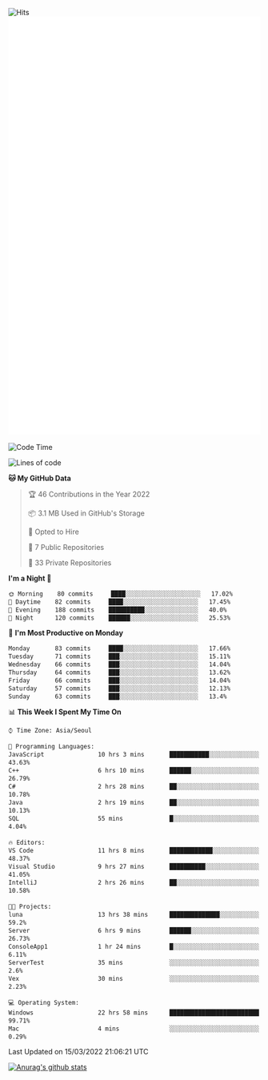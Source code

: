 ![Hits](https://hits.seeyoufarm.com/api/count/incr/badge.svg?url=https%3A%2F%2Fgithub.com%2Fkokose1234&count_bg=%2379C83D&title_bg=%23555555&icon=apple.svg&icon_color=%23E7E7E7&title=hits&edge_flat=false)
<br/>
![Metrics](https://github.com/kokose1234/kokose1234/blob/main/github-metrics.svg)

<!--START_SECTION:waka-->
![Code Time](http://img.shields.io/badge/Code%20Time-572%20hrs%2057%20mins-blue)

![Lines of code](https://img.shields.io/badge/From%20Hello%20World%20I%27ve%20Written-2%20Million%20lines%20of%20code-blue)

**🐱 My GitHub Data** 

> 🏆 46 Contributions in the Year 2022
 > 
> 📦 3.1 MB Used in GitHub's Storage 
 > 
> 💼 Opted to Hire
 > 
> 📜 7 Public Repositories 
 > 
> 🔑 33 Private Repositories  
 > 
**I'm a Night 🦉** 

```text
🌞 Morning    80 commits     ████░░░░░░░░░░░░░░░░░░░░░   17.02% 
🌆 Daytime    82 commits     ████░░░░░░░░░░░░░░░░░░░░░   17.45% 
🌃 Evening    188 commits    ██████████░░░░░░░░░░░░░░░   40.0% 
🌙 Night      120 commits    ██████░░░░░░░░░░░░░░░░░░░   25.53%

```
📅 **I'm Most Productive on Monday** 

```text
Monday       83 commits     ████░░░░░░░░░░░░░░░░░░░░░   17.66% 
Tuesday      71 commits     ███░░░░░░░░░░░░░░░░░░░░░░   15.11% 
Wednesday    66 commits     ███░░░░░░░░░░░░░░░░░░░░░░   14.04% 
Thursday     64 commits     ███░░░░░░░░░░░░░░░░░░░░░░   13.62% 
Friday       66 commits     ███░░░░░░░░░░░░░░░░░░░░░░   14.04% 
Saturday     57 commits     ███░░░░░░░░░░░░░░░░░░░░░░   12.13% 
Sunday       63 commits     ███░░░░░░░░░░░░░░░░░░░░░░   13.4%

```


📊 **This Week I Spent My Time On** 

```text
⌚︎ Time Zone: Asia/Seoul

💬 Programming Languages: 
JavaScript               10 hrs 3 mins       ███████████░░░░░░░░░░░░░░   43.63% 
C++                      6 hrs 10 mins       ██████░░░░░░░░░░░░░░░░░░░   26.79% 
C#                       2 hrs 28 mins       ██░░░░░░░░░░░░░░░░░░░░░░░   10.78% 
Java                     2 hrs 19 mins       ██░░░░░░░░░░░░░░░░░░░░░░░   10.13% 
SQL                      55 mins             █░░░░░░░░░░░░░░░░░░░░░░░░   4.04%

🔥 Editors: 
VS Code                  11 hrs 8 mins       ████████████░░░░░░░░░░░░░   48.37% 
Visual Studio            9 hrs 27 mins       ██████████░░░░░░░░░░░░░░░   41.05% 
IntelliJ                 2 hrs 26 mins       ██░░░░░░░░░░░░░░░░░░░░░░░   10.58%

🐱‍💻 Projects: 
luna                     13 hrs 38 mins      ██████████████░░░░░░░░░░░   59.2% 
Server                   6 hrs 9 mins        ██████░░░░░░░░░░░░░░░░░░░   26.73% 
ConsoleApp1              1 hr 24 mins        █░░░░░░░░░░░░░░░░░░░░░░░░   6.11% 
ServerTest               35 mins             ░░░░░░░░░░░░░░░░░░░░░░░░░   2.6% 
Vex                      30 mins             ░░░░░░░░░░░░░░░░░░░░░░░░░   2.23%

💻 Operating System: 
Windows                  22 hrs 58 mins      █████████████████████████   99.71% 
Mac                      4 mins              ░░░░░░░░░░░░░░░░░░░░░░░░░   0.29%

```


 Last Updated on 15/03/2022 21:06:21 UTC
<!--END_SECTION:waka-->

[![Anurag's github stats](https://github-readme-stats.vercel.app/api?username=kokose1234&theme=dracula)](https://github.com/anuraghazra/github-readme-stats)



	
